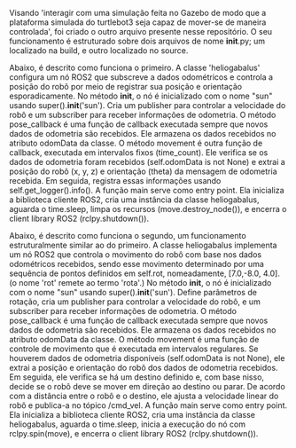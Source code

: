 Visando 'interagir com uma simulação feita no Gazebo de modo que a plataforma simulada do turtlebot3 seja capaz de mover-se de maneira controlada', foi criado o outro arquivo presente nesse repositório. O seu funcionamento é estruturado sobre dois arquivos de nome __init__.py; um localizado na build, e outro localizado no source.

Abaixo, é descrito como funciona o primeiro.
    A classe 'heliogabalus' configura um nó ROS2 que subscreve a dados odométricos e controla a posição do robô por meio de registrar sua posição e orientação esporadicamente.
    No método __init__, o nó é inicializado com o nome "sun" usando super().__init__('sun'). Cria um publisher para controlar a velocidade do robô e um subscriber para receber informações de odometria.
    O método pose_callback é uma função de callback executada sempre que novos dados de odometria são recebidos. Ele armazena os dados recebidos no atributo odomData da classe.
    O método movement é outra função de callback, executada em intervalos fixos (time_count). Ele verifica se os dados de odometria foram recebidos (self.odomData is not None) e extrai a posição do robô (x, y, z) e orientação (theta) da mensagem de odometria recebida. Em seguida, registra essas informações usando self.get_logger().info().
    A função main serve como entry point. Ela inicializa a biblioteca cliente ROS2, cria uma instância da classe heliogabalus, aguarda o time.sleep, limpa os recursos (move.destroy_node()), e encerra o client library ROS2 (rclpy.shutdown()).

Abaixo, é descrito como funciona o segundo, um funcionamento estruturalmente similar ao do primeiro.
    A classe heliogabalus implementa um nó ROS2 que controla o movimento do robô com base nos dados odométricos recebidos, sendo esse movimento determinado por uma sequência de pontos definidos em self.rot, nomeadamente, [7.0,-8.0, 4.0]. (o nome 'rot' remete ao termo 'rota'.)
    No método __init__, o nó é inicializado com o nome "sun" usando super().__init__('sun'). Define parâmetros de rotação, cria um publisher para controlar a velocidade do robô, e um subscriber para receber informações de odometria.
    O método pose_callback é uma função de callback executada sempre que novos dados de odometria são recebidos. Ele armazena os dados recebidos no atributo odomData da classe.
    O método movement é uma função de controle de movimento que é executada em intervalos regulares. Se houverem dados de odometria disponíveis (self.odomData is not None), ele extrai a posição e orientação do robô dos dados de odometria recebidos. Em seguida, ele verifica se há um destino definido e, com base nisso, decide se o robô deve se mover em direção ao destino ou parar. De acordo com a distância entre o robô e o destino, ele ajusta a velocidade linear do robô e publica-a no tópico /cmd_vel.
    A função main serve como entry point. Ela inicializa a biblioteca cliente ROS2, cria uma instância da classe heliogabalus, aguarda o time.sleep, inicia a execução do nó com rclpy.spin(move), e encerra o client library ROS2 (rclpy.shutdown()).